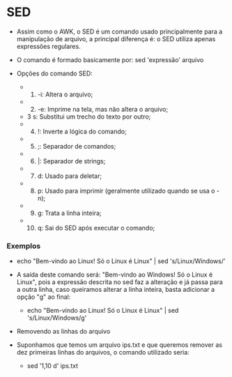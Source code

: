 # SED

* Assim como o AWK, o SED é um comando usado principalmente para a manipulação de arquivo, a principal diferença é: o SED utiliza apenas expressões regulares.

* O comando é formado basicamente por: sed 'expressão' arquivo

* Opções do comando SED:
	* 1. -i: Altera o arquivo;
	* 2. -e: Imprime na tela, mas não altera o arquivo;
	* 3 s: Substitui um trecho do texto por outro;
	* 4. !: Inverte a lógica do comando;
	* 5. ;: Separador de comandos;
	* 6. |: Separador de strings;
	* 7. d: Usado para deletar;
	* 8. p: Usado para imprimir (geralmente utilizado quando se usa o -n);
	* 9. g: Trata a linha inteira;
	* 10. q: Sai do SED após executar o comando;


### Exemplos
* echo "Bem-vindo ao Linux! Só o Linux é Linux" | sed 's/Linux/Windows/'

* A saída deste comando será: "Bem-vindo ao Windows! Só o Linux é Linux", pois a expressão descrita no sed faz a alteração e já passa para a outra linha, caso queiramos alterar a linha inteira, basta adicionar a opção "g" ao final:
	* echo "Bem-vindo ao Linux! Só o Linux é Linux" | sed 's/Linux/Windows/g'

* Removendo as linhas do arquivo
* Suponhamos que temos um arquivo ips.txt e que queremos remover as dez primeiras linhas do arquivos, o comando utilizado seria:
	* sed '1,10 d' ips.txt
